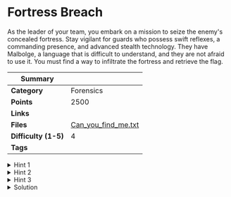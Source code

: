 # Fortress Breach

As the leader of your team, you embark on a mission to seize the enemy's concealed fortress. Stay vigilant for guards who possess swift reflexes, a commanding presence, and advanced stealth technology. They have Malbolge, a language that is difficult to understand, and they are not afraid to use it. You must find a way to infiltrate the fortress and retrieve the flag.

| Summary              |                                                                                                                                                                                                          |
| -------------------- | -------------------------------------------------------------------------------------------------------------------------------------------------------------------------------------------------------- |
| **Category**         | Forensics                                                                                                                                                                                                |
| **Points**           | 2500                                                                                                                                                                                                     |
| **Links**            |                                                                                                                                                                                                          |
| **Files**            | [Can_you_find_me.txt](https://ctf.hexhimalaya.com/files/d267011bab62914002fd27472055603a/Can_you_find_me.txt?token=.eJyrViotTi2Kz0xRsjLWUSpJTcyFsdMyc1LBbEOTWgD0Cgwg.ZK7oKQ.jlGN_eNuh1eiLXxVu5EqEVgAdCg) |
| **Difficulty (1-5)** | 4                                                                                                                                                                                                        |
| **Tags**             |                                                                                                                                                                                                          |

<details>
  <summary>Hint 1</summary>

Try speaking the text through Malbolge.

</details>
<details>
  <summary>Hint 2</summary>

UFO has four hidden secrets.

</details>
<details>
  <summary>Hint 3</summary>

Parking for aliens is shifted one block away from the fortress.

</details>

<details>
<summary>Solution</summary>
  
### Follow the process below.
    
There is a txt file which on opening gives gibberish text ie. a malbolge encrypted text.
http://zb3.me/malbolge-tools/#generator
On decryption, we get a drive link where there is a new image awaiting us. This image has a
trap inside it ie. a bluff text (stealth)(completely senseless) that is intended to waste time. But on
moving across the bit plane (fighter plane) we can see QR codes on R-2.
https://stegonline.georgeom.net/embedimage
On decrypting the QRs we find another drive link with another image. Here the image has
another image (hidden) inside of it (image-image steganography) and we find the final flag on
decryption.
https://incoherency.co.uk/image-steganography/#unhide

First link: https://drive.google.com/drive/folders/1gOkKD88UlEnx_OxOh-NDDEGwTP8Wkszb?usp=sharing

Second link: https://drive.google.com/drive/folders/1RQuIXsnEGInopKRAQ4tUP-3Sho35RgOn

<details>
<summary>Disclose answer ?</summary>

```copy
CTF{FlAG_47re55_8reaCHED}
```

</details>

</details>
